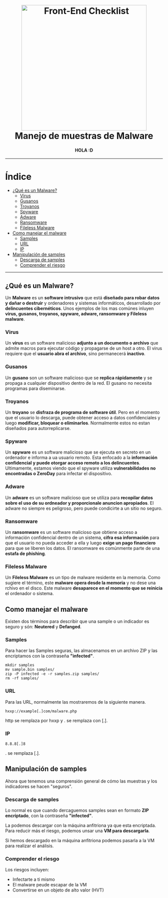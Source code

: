 <h1 align="center">
<br>
  <img src="https://user-images.githubusercontent.com/37409883/177935743-1a022842-9b69-44c0-90af-65d354b09cff.png" alt="Front-End Checklist" width="400">
  <br>
  Manejo de muestras de Malware
  <br>
</h1>

<h4 align="center">HOLA :D</h4>

---

# Índice

- [¿Qué es un Malware?](#qué-es-un-malware)
    - [Virus](#virus)
    - [Gusanos](#gusanos)
    - [Troyanos](#troyanos)
    - [Spyware](#spyware)
    - [Adware](#adware)
    - [Ransomware](#ransomware)
    - [Fileless Malware](#fileless-malware)
- [Como manejar el malware](#como-manejar-el-malware)
    - [Samples](#samples)
    - [URL](#url)
    - [IP](#ip)
- [Manipulación de samples](#manipulación-de-samples)
    - [Descarga de samples](#descarga-de-samples)
    - [Comprender el riesgo](#comprender-el-riesgo)


---

## ¿Qué es un Malware?

Un **Malware** es un **software intrusivo** que está **diseñado para robar datos y dañar o destruir** y  ordenadores y sistemas informáticos, desarrollado por **delincuentes cibernéticos**. Unos ejemplos de los mas comúnes inluyen **virus, gusanos, troyanos, spyware, adware, ransomware y Fileless malware**.

### Virus

Un **virus** es un software malicioso **adjunto a un documento o archivo** que admite macros para ejecutar código y propagarse de un host a otro. El virus requiere que el **usuario abra el archivo**, sino permanecerá **inactivo**.

### Gusanos

Un **gusano** son un software malicioso que se **replica rápidamente** y se propaga a cualquier dispositivo dentro de la red. El gusano no necesita programas para diseminarse.

### Troyanos

Un **troyano** se **disfraza de programa de software útil**. Pero en el momento que el usuario lo descarga, puede obtener acceso a datos confidenciales y luego **modificar, bloquear o eliminarlos**. Normalmente estos no estan diseñados para autorreplicarse.

### Spyware

Un **spyware** es un software malicioso que se ejecuta en secreto en un ordenador e informa a ua usuario remoto. Esta enfocado a la **información confidencial y puede otorgar acceso remoto a los delincuentes**. Ultimamente, estamos viendo que el spyware utiliza **vulnerabilidades no encontradas o ZeroDay** para infectar el dispositivo.

### Adware

Un **adware** es un software malicioso que se utiliza para **recopilar datos sobre el uso de su ordneador y proporcionale anuncion apropiados**. El adware no siempre es peligroso, pero puede condicirte a un sitio no seguro.

### Ransomware

Un **ransomware** es un software malicioso que obtiene acceso a información confidencial dentro de un sistema, **cifra esa información** para que el usuario no pueda acceder a ella y luego **exige un pago financiero** para que se liberen los datos. El ransomware es comúnmente parte de una **estafa de phishing**.

### Fileless Malware

Un **Fileless Malware** es un tipo de malware residente en la memoria. Como sugiere el término, este **malware opera desde la memoria** y no dese una rchivo en el disco. Este malware **desaparece en el momento que se reinicia** el ordenador o sistema.

## Como manejar el malware

Existen dos términos para describir que una sample o un indicador es seguro y són: **Neutered** y **Defanged**.

### Samples

Para hacer las Samples seguras, las almacenamos en un archivo ZIP y las encriptamos con la contraseña **"infected"**.

````
mkdir samples
mv sample.bin samples/
zip -P infected -e -r samples.zip samples/
rm -rf samples/

````

### URL

Para las URL, normalmente las mostraremos de la siguiente manera.

````
hxxp://example[.]com/malware.php
````

http se remplaza por hxxp y . se remplaza con [.].

### IP

````
8.8.8[.]8
````

. se remplaza [.].

## Manipulación de samples

Ahora que tenemos una comprensión general de cómo las muestras y los indicadores se hacen "seguros".

### Descarga de samples

Lo normal es que cuando dercaguemos samples sean en formato **ZIP encriptado**, con la contraseña **"infected"**.

La podemos descargar con la máquina anfitriona ya que esta encriptada. Para reducir más el riesgo, podemos unsar una **VM para descargarla**.

Si hemos descargado en la máquina anfitriona podemos pasarla a la VM para realizar el análisis.

### Comprender el riesgo

Los riesgos incluyen:

- Infectarte a ti mismo
- El malware peude escapar de la VM
- Convertirse en un objeto de alto valor (HVT)

